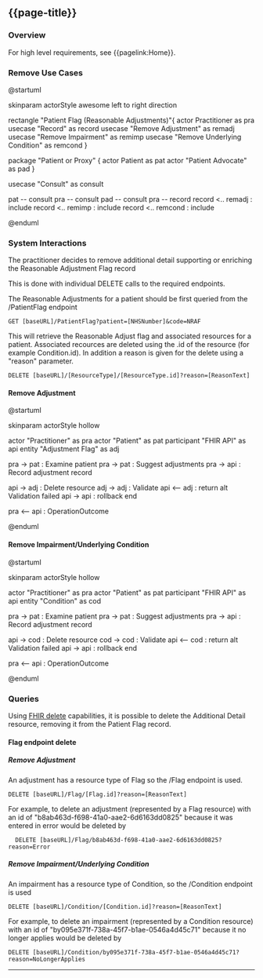 ## {{page-title}}


### Overview

For high level requirements, see {{pagelink:Home}}.


### Remove Use Cases

<plantuml>
@startuml

skinparam actorStyle awesome
left to right direction

rectangle "Patient Flag (Reasonable Adjustments)"{
actor Practitioner as pra
usecase "Record" as record
usecase "Remove Adjustment" as remadj
usecase "Remove Impairment" as remimp
usecase "Remove Underlying Condition" as remcond
}


package "Patient or Proxy" {
  actor Patient as pat
  actor "Patient Advocate" as pad
}

usecase "Consult" as consult

pat -- consult
pra -- consult
pad -- consult
pra -- record
record <.. remadj : include
record <.. remimp : include
record <.. remcond : include

@enduml
</plantuml>

### System Interactions

The practitioner decides to remove additional detail supporting or enriching the Reasonable Adjustment Flag record

This is done with individual DELETE calls to the required endpoints.

The Reasonable Adjustments for a patient should be first queried from the /PatientFlag endpoint
```
GET [baseURL]/PatientFlag?patient=[NHSNumber]&code=NRAF
```
This will retrieve the Reasonable Adjust flag and associated resources for a patient. Associated recources are deleted using the .id of the resource (for example Condition.id). In addition a reason is given for the delete using a "reason" parameter.
```
DELETE [baseURL]/[ResourceType]/[ResourceType.id]?reason=[ReasonText]
```

#### Remove Adjustment

<plantuml>
@startuml

skinparam actorStyle hollow

actor        "Practitioner"     as pra
actor        "Patient"          as pat
participant  "FHIR API"         as api
entity       "Adjustment Flag"  as adj

pra ->  pat : Examine patient
pra ->  pat : Suggest adjustments
pra ->  api : Record adjustment record

api ->  adj : Delete resource
adj ->  adj : Validate
api <-- adj : return
alt Validation failed
  api -> api : rollback
end

pra <-- api : OperationOutcome

@enduml
</plantuml>

#### Remove Impairment/Underlying Condition

<plantuml>
@startuml

skinparam actorStyle hollow

actor        "Practitioner"     as pra
actor        "Patient"          as pat
participant  "FHIR API"         as api
entity       "Condition"        as cod

pra ->  pat : Examine patient
pra ->  pat : Suggest adjustments
pra ->  api : Record adjustment record

api ->  cod : Delete resource
cod ->  cod : Validate
api <-- cod : return
alt Validation failed
  api -> api : rollback
end

pra <-- api : OperationOutcome

@enduml
</plantuml>



### Queries

Using [FHIR delete](http://hl7.org/fhir/r4/http.html#delete) capabilities, it is possible to delete the Additional Detail resource, removing it from the Patient Flag record.


#### Flag endpoint delete



##### Remove Adjustment

An adjustment has a resource type of Flag so the /Flag endpoint is used.

  ```
  DELETE [baseURL]/Flag/[Flag.id]?reason=[ReasonText]
  ``` 
For example, to delete an adjustment (represented by a Flag resource) with an id of "b8ab463d-f698-41a0-aae2-6d6163dd0825" because it was entered in error would be deleted by

```
  DELETE [baseURL]/Flag/b8ab463d-f698-41a0-aae2-6d6163dd0825?reason=Error
  ```


##### Remove Impairment/Underlying Condition

An impairment has a resource type of Condition, so the /Condition endpoint is used

  ```
  DELETE [baseURL]/Condition/[Condition.id]?reason=[ReasonText]
  ``` 
For example, to delete an impairment (represented by a Condition resource) with an id of "by095e371f-738a-45f7-b1ae-0546a4d45c71" because it no longer applies would be deleted by

```
DELETE [baseURL]/Condition/by095e371f-738a-45f7-b1ae-0546a4d45c71?reason=NoLongerApplies
```
---